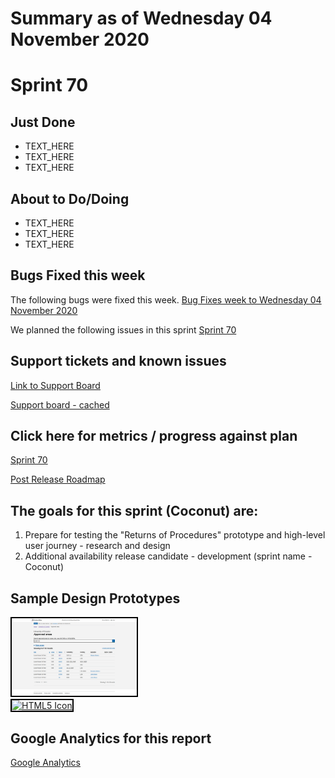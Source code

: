 # Summary as of Wednesday 04 November 2020 

# Sprint 70

## Just Done
* TEXT_HERE
* TEXT_HERE
* TEXT_HERE

## About to Do/Doing
* TEXT_HERE
* TEXT_HERE
* TEXT_HERE

## Bugs Fixed this week
The following bugs were fixed this week.
[Bug Fixes week to Wednesday 04 November 2020](graphs/bugs04112020.png)

We planned the following issues in this sprint 
[Sprint 70](graphs/sprint04112020.png)

## Support tickets and known issues
[Link to Support Board](https://collaboration.homeoffice.gov.uk/jira/secure/RapidBoard.jspa?rapidView=1717&selectedIssue=ASSB-253)

[Support board - cached](graphs/supportBoard04112020.png)

## Click here for metrics / progress against plan
[Sprint 70](graphs/progress04112020.png)

[Post Release Roadmap](graphs/roadmap04112020.png)

## The goals for this sprint (Coconut) are:
1. Prepare for testing the "Returns of Procedures" prototype and high-level user journey - research and design 
2. Additional availability release candidate - development (sprint name - Coconut)

## Sample Design Prototypes
<a href="graphs/proto1_04112020.png"><img src="graphs/proto1_04112020.png" alt="HTML5 Icon" width="200" style="border:2px solid black"></a>
<br>
<a href="graphs/proto2_04112020.png"><img src="graphs/proto2_04112020.png" alt="HTML5 Icon" width="200" style="border:2px solid black"></a>
<br>


## Google Analytics for this report
[Google Analytics](graphs/GA04112020.png)

